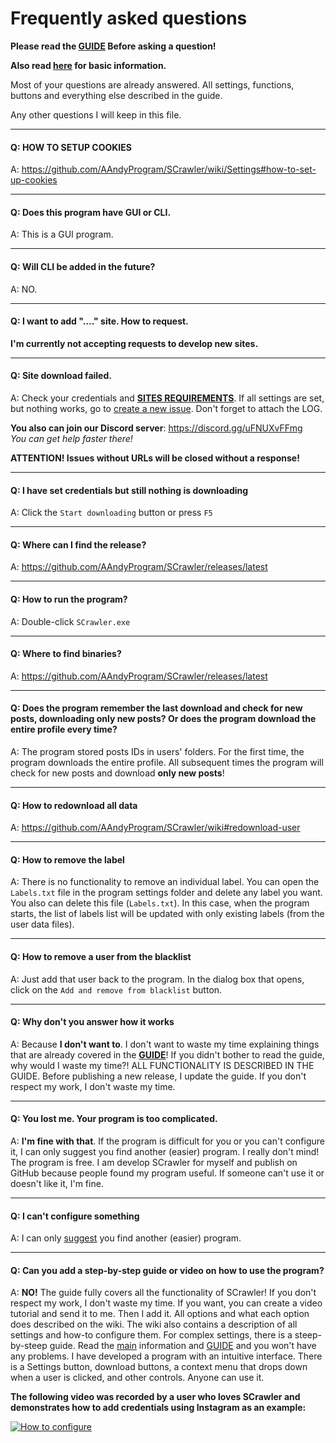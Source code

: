 # Frequently asked questions

**Please read the [GUIDE](https://github.com/AAndyProgram/SCrawler/wiki/) Before asking a question!**

**Also read [here](README.md) for basic information.**

Most of your questions are already answered. All settings, functions, buttons and everything else described in the guide.

Any other questions I will keep in this file.

----

#### Q: **HOW TO SETUP COOKIES**

A: https://github.com/AAndyProgram/SCrawler/wiki/Settings#how-to-set-up-cookies

----

#### Q: **Does this program have GUI or CLI.**

A: This is a GUI program.

----

#### Q: **Will CLI be added in the future?**

A: NO.

----

#### Q: **I want to add "...." site. How to request.**

<!---A: How to request a new site you can read [here](CONTRIBUTING.md#how-to-request-a-new-site)--->
**I'm currently not accepting requests to develop new sites.**

----

#### Q: **Site download failed.**

A: Check your credentials and **[SITES REQUIREMENTS](https://github.com/AAndyProgram/SCrawler/wiki/Settings#sites-requirements)**. If all settings are set, but nothing works, go to [create a new issue](https://github.com/AAndyProgram/SCrawler/issues). Don't forget to attach the LOG.

**You also can join our Discord server**: https://discord.gg/uFNUXvFFmg
<br/>*You can get help faster there!*

**ATTENTION! Issues without URLs will be closed without a response!**

----

#### Q: **I have set credentials but still nothing is downloading**

A: Click the `Start downloading` button or press `F5`

----

#### Q: **Where can I find the release?**

A: https://github.com/AAndyProgram/SCrawler/releases/latest

----

#### Q: **How to run the program?**

A: Double-click `SCrawler.exe`

----

#### Q: **Where to find binaries?**

A: https://github.com/AAndyProgram/SCrawler/releases/latest

----

#### Q: **Does the program remember the last download and check for new posts, downloading only new posts? Or does the program download the entire profile every time?**

A: The program stored posts IDs in users' folders. For the first time, the program downloads the entire profile. All subsequent times the program will check for new posts and download **only new posts**!

----

#### Q: **How to redownload all data**

A: https://github.com/AAndyProgram/SCrawler/wiki#redownload-user

----

#### Q: **How to remove the label**

A: There is no functionality to remove an individual label. You can open the `Labels.txt` file in the program settings folder and delete any label you want. You also can delete this file (`Labels.txt`). In this case, when the program starts, the list of labels list will be updated with only existing labels (from the user data files).

----

#### Q: **How to remove a user from the blacklist**

A: Just add that user back to the program. In the dialog box that opens, click on the `Add and remove from blacklist` button.

----

#### Q: **Why don't you answer how it works**

A: Because **I don't want to**. I don't want to waste my time explaining things that are already covered in the **[GUIDE](https://github.com/AAndyProgram/SCrawler/wiki)**! If you didn't bother to read the guide, why would I waste my time?! ALL FUNCTIONALITY IS DESCRIBED IN THE GUIDE. Before publishing a new release, I update the guide. If you don't respect my work, I don't waste my time.

----

#### Q: **You lost me. Your program is too complicated.**

A: **I'm fine with that**. If the program is difficult for you or you can't configure it, I can only suggest you find another (easier) program. I really don't mind! The program is free. I am develop SCrawler for myself and publish on GitHub because people found my program useful. If someone can't use it or doesn't like it, I'm fine.

----

#### Q: **I can't configure something**

A: I can only [suggest](#q-you-lost-me-your-program-is-too-complicated) you find another (easier) program.

----

#### Q: **Can you add a step-by-step guide or video on how to use the program?**

A: **NO!** The guide fully covers all the functionality of SCrawler! If you don't respect my work, I don't waste my time. If you want, you can create a video tutorial and send it to me. Then I add it. All options and what each option does described on the wiki. The wiki also contains a description of all settings and how-to configure them. For complex settings, there is a steep-by-steep guide. Read the [main](README.md) information and [GUIDE](https://github.com/AAndyProgram/SCrawler/wiki/) and you won't have any problems. I have developed a program with an intuitive interface. There is a Settings button, download buttons, a context menu that drops down when a user is clicked, and other controls. Anyone can use it.

**The following video was recorded by a user who loves SCrawler and demonstrates how to add credentials using Instagram as an example:**

[![How to configure](https://img.youtube.com/vi/XDn7zG4I700/0.jpg)](https://www.youtube.com/watch?v=XDn7zG4I700)
